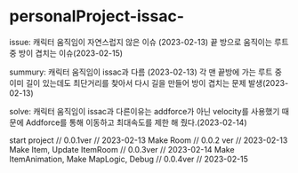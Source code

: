 # personalProject-issac-

issue: 캐릭터 움직임이 자연스럽지 않은 이슈 (2023-02-13)
        끝 방으로 움직이는 루트중 방이 겹치는 이슈(2023-02-15)

summury: 캐릭터 움직임이 issac과 다름 (2023-02-13)
        각 맨 끝방에 가는 루트 중 이미 길이 있는데도 최단거리를 찾아서 다시 길을 만들어 방이 겹치는 문제 발생(2023-02-13)

solve: 캐릭터 움직임이 issac과 다른이유는 addforce가 아닌 velocity를 사용했기 때문에 Addforce를 통해 이동하고 최대속도를 제한 해 줬다.(2023-02-14)



start project // 0.0.1ver // 2023-02-13
Make Room // 0.0.2 ver // 2023-02-13
Make Item, Update ItemRoom // 0.0.3ver // 2023-02-14
Make ItemAnimation, Make MapLogic, Debug // 0.0.4ver // 2023-02-15